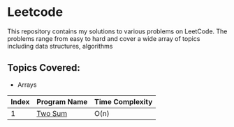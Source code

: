 # Leetcode 

This repository contains my solutions to various problems on LeetCode. The problems range from easy to hard and cover a wide array of topics including data structures, algorithms

## Topics Covered:
- Arrays

| Index | Program Name | Time Complexity |
|-------|--------------|-----------------|
| 1     | [Two Sum](https://leetcode.com/problems/two-sum/) | O(n)            |


